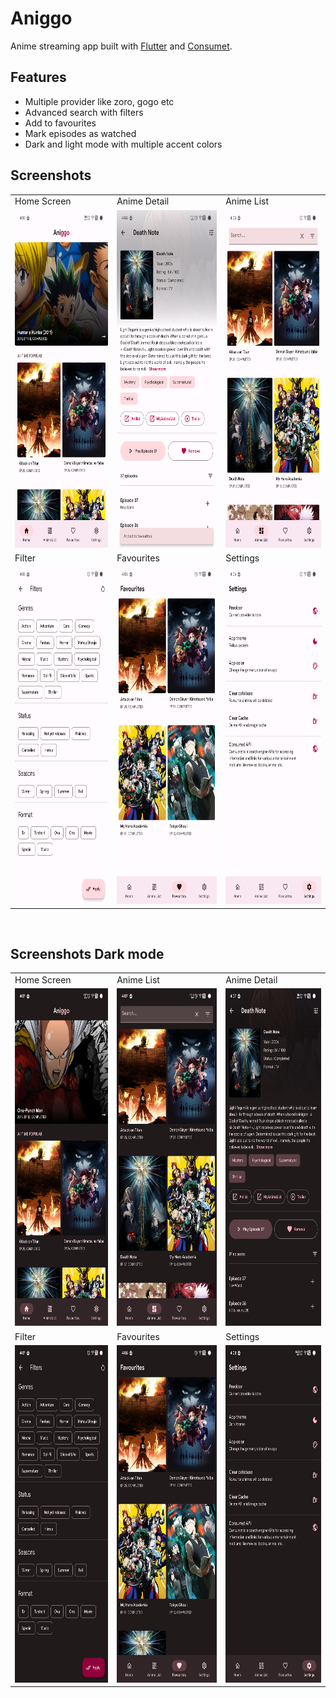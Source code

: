 # Aniggo
Anime streaming app built with [Flutter](https://github.com/flutter/flutter) and [Consumet](https://github.com/consumet).

## Features
<ul>
  <li>Multiple provider like zoro, gogo etc</li>
  <li>Advanced search with filters</li>
  <li>Add to favourites</li>
  <li>Mark episodes as watched</li>
  <li>Dark and light mode with multiple accent colors</li>
</ul>

## Screenshots
<table>
  <tr>
    <td>Home Screen</td>
    <td>Anime Detail</td>
    <td>Anime List</td>
  </tr>
  <tr>
    <td><img src="screenshots/flutter_01.png" width=250 height=540></td>
    <td><img src="screenshots/flutter_06.png" width=250 height=540></td>
    <td><img src="screenshots/flutter_02.png" width=250 height=540></td>
  </tr>
  <tr>
    <td>Filter</td>
    <td>Favourites</td>
    <td>Settings</td>
  </tr>
  <tr>
    <td><img src="screenshots/flutter_03.png" width=250 height=540></td>
    <td><img src="screenshots/flutter_04.png" width=250 height=540></td>
    <td><img src="screenshots/flutter_05.png" width=250 height=540></td>
  </tr>
</table>
<br>

## Screenshots Dark mode
<table>
  <tr>
    <td>Home Screen</td>
    <td>Anime List</td>
    <td>Anime Detail</td>
  </tr>
  <tr>
    <td><img src="screenshots/flutter_07.png" width=250 height=540></td>
    <td><img src="screenshots/flutter_09.png" width=250 height=540></td>
    <td><img src="screenshots/flutter_08.png" width=250 height=540></td>
  </tr>
  <tr>
    <td>Filter</td>
    <td>Favourites</td>
    <td>Settings</td>
  </tr>
  <tr>
    <td><img src="screenshots/flutter_10.png" width=250 height=540></td>
    <td><img src="screenshots/flutter_12.png" width=250 height=540></td>
    <td><img src="screenshots/flutter_11.png" width=250 height=540></td>
  </tr>
</table>
